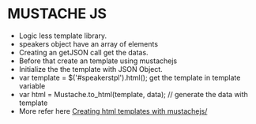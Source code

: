 # MUSTACHE JS

- Logic less template library.
- speakers object have an array of elements
- Creating  an getJSON call get the datas.
- Before that create an template using mustachejs
- Initialize the the template with JSON Object.
- var template = $('#speakerstpl').html(); get the template in template variable
- var html = Mustache.to_html(template, data); // generate the data with template
- More refer here [Creating html templates with mustachejs/](http://www.sitepoint.com/creating-html-templates-with-mustachejs/)